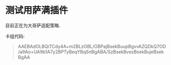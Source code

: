 # 测试用萨满插件

目前正在为大哥萨适配策略.

卡组代码:
> AAEBAdOLBQiTCdy4A+m2BLzOBL/OBPajBsekBuupBgvvAZQDkQ7OD/a9Ao+UA9b1A7y2BPTyBeqYBqSnBgABA/SzBsekBvezBsekBujeBsekBgAA